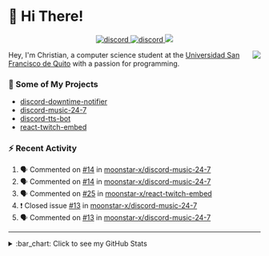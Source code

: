 # :wave: Hi There!

<p align="center">
  <a href="https://discord.gg/mhj3Zsv">
    <img alt="discord" src="https://img.shields.io/discord/730998659008823296.svg?label=&logo=discord&logoColor=ffffff&color=7389D8&labelColor=6A7EC2"/>
  </a>
  <a href="https://twitter.com/moonstar_x99">
    <img alt="discord" src="https://img.shields.io/twitter/follow/moonstar_x99?label=Follow%20Me%21&style=social"/>
  </a>
  <a href="https://badges.pufler.dev">
    <img src="https://badges.pufler.dev/visits/moonstar-x/moonstar-x?style=flat&logo=github">
  </a>
</p>

<img align="right" src="https://media.tenor.com/images/cb8fb20986aac7eef75c8ce6bc3997c0/tenor.gif" />

Hey, I'm Christian, a computer science student at the [Universidad San Francisco de Quito](http://www.usfq.edu.ec/Paginas/Inicio.aspx) with a passion for programming.

### :rocket: Some of My Projects

* [discord-downtime-notifier](https://github.com/moonstar-x/discord-downtime-notifier)
* [discord-music-24-7](https://github.com/moonstar-x/discord-music-24-7)
* [discord-tts-bot](https://github.com/moonstar-x/discord-tts-bot)
* [react-twitch-embed](https://github.com/moonstar-x/react-twitch-embed)

### :zap: Recent Activity

<!--START_SECTION:activity-->
1. 🗣 Commented on [#14](https://github.com//moonstar-x/discord-music-24-7/issues/14) in [moonstar-x/discord-music-24-7](https://github.com//moonstar-x/discord-music-24-7)
2. 🗣 Commented on [#14](https://github.com//moonstar-x/discord-music-24-7/issues/14) in [moonstar-x/discord-music-24-7](https://github.com//moonstar-x/discord-music-24-7)
3. 🗣 Commented on [#25](https://github.com//moonstar-x/react-twitch-embed/issues/25) in [moonstar-x/react-twitch-embed](https://github.com//moonstar-x/react-twitch-embed)
4. ❗️ Closed issue [#13](https://github.com//moonstar-x/discord-music-24-7/issues/13) in [moonstar-x/discord-music-24-7](https://github.com//moonstar-x/discord-music-24-7)
5. 🗣 Commented on [#13](https://github.com//moonstar-x/discord-music-24-7/issues/13) in [moonstar-x/discord-music-24-7](https://github.com//moonstar-x/discord-music-24-7)
<!--END_SECTION:activity-->

---

<details>
  <summary>
    :bar_chart: Click to see my GitHub Stats
  </summary>
  <p align="center">
    <br>
    <img alt="GitHub Stats" src="https://github-readme-stats.vercel.app/api?username=moonstar-x&count_private=true&show_icons=true&theme=dracula" />
    <br>
    <img alt="GitHub Top Languages" src="https://github-readme-stats.vercel.app/api/top-langs/?username=moonstar-x&layout=compact&theme=dracula" />
  </p>
</details>
